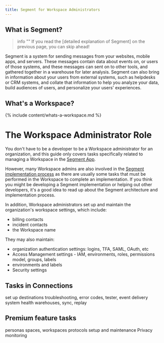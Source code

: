 ```yaml
---
title: Segment for Workspace Administrators
---
```



## What is Segment?

> info ""
> If you read the [detailed explanation of Segment] on the previous page, you can skip ahead!

Segment is a system for sending messages from your websites, mobile apps, and servers. These messages contain data about events on, or users of those systems, and these messages can sent on to other tools, and gathered together in a warehouse for later analysis. Segment can also bring in information about your users from external systems, such as helpdesks or CRM systems, and collate that information to help you analyze your data, build audiences of users, and personalize your users' experiences.

## What's a Workspace?

{% include content/whats-a-workspace.md %}



# The Workspace Administrator Role

You don't have to be a developer to be a Workspace administrator for an organization, and this guide only covers tasks specifically related to managing a Workspace in the [Segment App](/docs/segment-app/).

However, many Workspace admins are also involved in the [Segment implementation process](/docs/guides/intro-impl/) as there are usually some tasks that must be performed in the Workspace to complete an implementation. If you think you might be developing a Segment implementation or helping out other developers, it's a good idea to read up about the Segment architecture and implementation process.

In addition, Workspace administrators set up and maintain the organization's workspace settings, which include:
- billing contacts
- incident contacts
- the Workspace name

They may also maintain:
- organization authentication settings: logins, TFA, SAML, OAuth, etc
- Access Management settings - IAM, environments, roles, permissions model, groups, labels
- environments and labels
- Security settings


## Tasks in Connections

set up destinations
troubleshooting, error codes, tester, event delivery
system health
warehouses, sync, replay

## Premium feature tasks

personas spaces, workspaces
protocols setup and maintenance
Privacy monitoring
